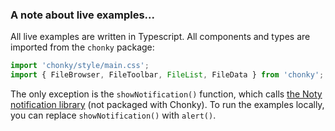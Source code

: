 ### A note about live examples...

All live examples are written in Typescript. All components and types are imported
from the `chonky` package:

```ts
import 'chonky/style/main.css';
import { FileBrowser, FileToolbar, FileList, FileData } from 'chonky';
```

The only exception is the `showNotification()` function, which calls
[the Noty notification library](https://ned.im/noty/) (not packaged with Chonky). To
 run the examples locally, you can replace `showNotification()` with `alert()`.
